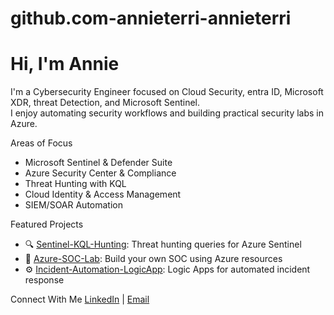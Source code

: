 # github.com-annieterri-annieterri
# Hi, I'm Annie

I'm a Cybersecurity Engineer focused on Cloud Security, entra ID, Microsoft XDR, threat Detection, and Microsoft Sentinel.  
I enjoy automating security workflows and building practical security labs in Azure.


Areas of Focus
- Microsoft Sentinel & Defender Suite
- Azure Security Center & Compliance
- Threat Hunting with KQL
- Cloud Identity & Access Management
- SIEM/SOAR Automation


Featured Projects
- 🔍 [Sentinel-KQL-Hunting](https://github.com/annie-oteri/sentinel-kql-hunting): Threat hunting queries for Azure Sentinel  
- 🧠 [Azure-SOC-Lab](https://github.com/annie-oteri/azure-soc-lab): Build your own SOC using Azure resources  
- ⚙️ [Incident-Automation-LogicApp](https://github.com/annie-oteri/incident-automation): Logic Apps for automated incident response


Connect With Me
[LinkedIn](https://linkedin.com/in/annie-oteri) | [Email](annieterri@gmail.com)
